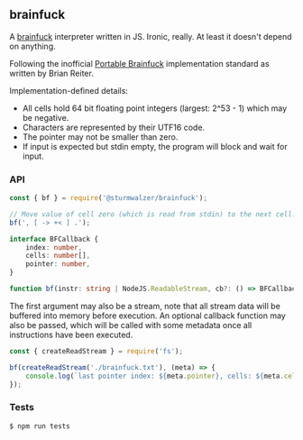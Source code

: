 ## brainfuck

A [brainfuck](http://www.muppetlabs.com/~breadbox/bf/) interpreter written in JS. Ironic, really. At least it doesn't depend on anything.

Following the inofficial [Portable Brainfuck](http://www.muppetlabs.com/~breadbox/bf/standards.html) implementation standard as written by Brian Reiter.

Implementation-defined details:
- All cells hold 64 bit floating point integers (largest: 2^53 - 1) which may be negative.
- Characters are represented by their UTF16 code.
- The pointer may not be smaller than zero.
- If input is expected but stdin empty, the program will block and wait for input.

### API

```javascript
const { bf } = require('@sturmwalzer/brainfuck');

// Move value of cell zero (which is read from stdin) to the next cell.
bf(', [ -> +< ] .');
```

```typescript
interface BFCallback {
    index: number,
    cells: number[],
    pointer: number,
}

function bf(instr: string | NodeJS.ReadableStream, cb?: () => BFCallback)
```

The first argument may also be a stream, note that all stream data will be buffered into memory before execution. An optional callback function may also be passed, which will be called with some metadata once all instructions have been executed.

```javascript
const { createReadStream } = require('fs');

bf(createReadStream('./brainfuck.txt'), (meta) => {
    console.log(`last pointer index: ${meta.pointer}, cells: ${meta.cells}`);
});
```

### Tests

```
$ npm run tests
```